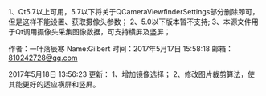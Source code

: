 1、Qt5.7以上可用，5.7以下将关于QCameraViewfinderSettings部分删除即可，但是这样不能设置、获取摄像头参数；
2、5.0以下版本暂不支持;
3、本源文件用于Qt调用摄像头采集图像数据，可支持横屏及竖屏；

作者：一叶落辰寒
Name:Gilbert
时间：2017年5月17日 15:58:18
邮箱：810242728@qq.com

2017年5月18日 13:56:23 更新：
1、增加镜像选择；
2、修改图片裁剪算法，使其能更好的适应横屏和竖屏。
